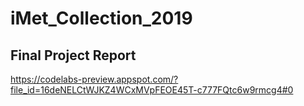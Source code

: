 # iMet_Collection_2019

## Final Project Report
https://codelabs-preview.appspot.com/?file_id=16deNELCtWJKZ4WCxMVpFEOE45T-c777FQtc6w9rmcg4#0
